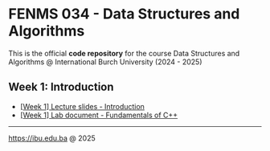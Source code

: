 # FENMS 034 - Data Structures and Algorithms
This is the official **code repository** for the course Data Structures and Algorithms @ International Burch University (2024 - 2025)

## Week 1: Introduction
- [[Week 1] Lecture slides - Introduction](https://learning.ibu.edu.ba/mod/url/view.php?id=93074)
- [[Week 1] Lab document - Fundamentals of C++](https://learning.ibu.edu.ba/mod/url/view.php?id=66101)
---
https://ibu.edu.ba @ 2025
